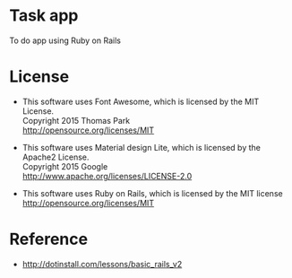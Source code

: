 # Task app
  To do app using Ruby on Rails

# License
- This software uses Font Awesome, which is licensed by the MIT License.  
Copyright 2015 Thomas Park  
http://opensource.org/licenses/MIT

- This software uses Material design Lite, which is licensed by the Apache2 License.  
Copyright 2015 Google  
http://www.apache.org/licenses/LICENSE-2.0

- This software uses Ruby on Rails, which is licensed by the MIT license  
http://opensource.org/licenses/MIT


# Reference
- http://dotinstall.com/lessons/basic_rails_v2

